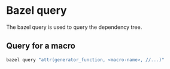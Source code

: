 # Bazel query

The bazel query is used to query the dependency tree.

## Query for a macro

```python
bazel query "attr(generator_function, <macro-name>, //...)"
```
